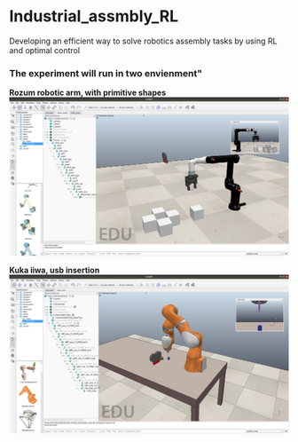 # Industrial_assmbly_RL
Developing an efficient way to solve robotics assembly tasks by using RL and optimal control

### The experiment will run in two envienment"</br>
__Rozum robotic arm, with primitive shapes__
<img src="https://github.com/Alonso94/Industrial_assmbly_RL/blob/master/rozum_vrep.png"/>

__Kuka iiwa, usb insertion__
<img src="https://github.com/Alonso94/Industrial_assmbly_RL/blob/master/kuka_scene.png"/>
